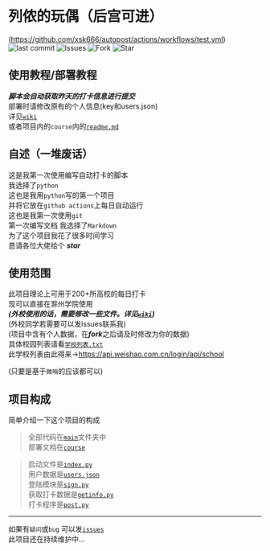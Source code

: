 # 列侬的玩偶（后宫可进）

(https://github.com/xsk666/autopost/actions/workflows/test.yml)
<img alt="last commit" src="https://img.shields.io/github/last-commit/xsk666/autopost">
<img alt="Issues" src="https://img.shields.io/github/issues-closed/xsk666/autopost">
<img alt="Fork" src="https://img.shields.io/github/forks/xsk666/autopost">
<img alt="Star" src="https://img.shields.io/github/stars/xsk666/autopost">



## 使用教程/部署教程
***脚本会自动获取昨天的打卡信息进行提交***   
部署时请修改原有的个人信息(key和users.json)  
详见[`wiki`](https://github.com/xsk666/autopost/wiki)  
或者项目内的`course`内的[`readme.md`](/course/readme.md)

## 自述（一堆废话）

这是我第一次使用编写自动打卡的脚本  
我选择了`python`  
这也是我用`python`写的第一个项目   
并将它放在`github actions`上每日自动运行  
这也是我第一次使用`git`  
第一次编写文档 我选择了`Markdown`   
为了这个项目我花了很多时间学习  
恳请各位大佬给个 ***star***

## 使用范围

此项目理论上可用于200+所高校的每日打卡  
现可以直接在滁州学院使用  
***(外校使用的话，需要修改一些文件。详见[`wiki`](https://github.com/xsk666/autopost/wiki))***  
(外校同学若需要可以发issues联系我)  
(项目中含有个人数据，在***fork***之后请及时修改为你的数据)  
具体校园列表请看[`学校列表.txt`](/学校列表.txt)   
此学校列表由此得来-><https://api.weishao.com.cn/login/api/school>

(只要是基于`微哨`的应该都可以)

## 项目构成

简单介绍一下这个项目的构成
> 全部代码在[`main`](/main)文件夹中  
> 部署文档在[`course`](/course)

> 启动文件是[`index.py`](/main/index.py)  
> 用户数据是[`users.json`](/main/users.json)  
> 登陆模块是[`sign.py`](/main/sign.py)   
> 获取打卡数据是[`getinfo.py`](/main/getinfo.py)  
> 打卡程序是[`post.py`](/main/post.py)
---  
如果有`疑问`或`bug` 可以发[`issues`](https://github.com/xsk666/autopost/issues)  
此项目还在持续维护中...
